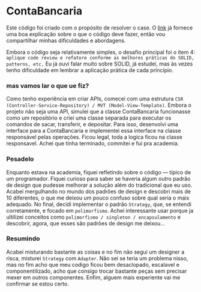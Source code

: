 # ContaBancaria

Este código foi criado com o propósito de resolver o case. O [link](https://github.com/andersonshindi/ContaBancaria/) já fornece uma boa explicação sobre o que o código deve fazer, então vou compartilhar minhas dificuldades e abordagens.

Embora o código seja relativamente simples, o desafio principal foi o item 4: `aplique code review e refatore conforme as melhores práticas do SOLID, patterns, etc.` Eu já ouvi falar muito sobre SOLID, já estudei, mas às vezes tenho dificuldade em lembrar a aplicação prática de cada princípio.

### mas vamos lar o que ue fiz?
Como tenho experiência em criar APIs, comecei com uma estrutura `CSR (Controller-Service-Repository) / MVT (Model-View-Template)`. Embora o projeto não seja uma API, simulei que a classe ContaBancaria funcionasse como um repositório e criei uma classe separada para executar os comandos de sacar, transferir, e depositar. Para isso, desenvolvi uma interface para a ContaBancaria e implementei essa interface na classe responsável pelas operações. Ficou legal, toda a logica ficou na classe responsavel. Achei que tinha terminado, commitei e fui pra academia.

### Pesadelo
Enquanto estava na academia, fiquei refletindo sobre o código — típico de um programador. Fiquei curioso para saber se haveria algum outro padrão de design que pudesse melhorar a solução além do tradicional que eu uso. Acabei mergulhando no mundo dos padrões de design e descobri mais de 10 diferentes, o que me deixou um pouco confuso sobre qual seria o mais adequado. No final, decidi implementar o padrão `Strategy`, que, se entendi corretamente, e focado em `polimorfismo`. Achei interessante usar porque ja ultilizei conceitos como `polimorfismo / singleton / encapsulamento` e descobrir, agora, que esses são padrões de design me deixou...

### Resumindo
Acabei misturando bastante as coisas e no fim não segui um designer a risca, misturei `Strategy` com `Adapter`. Não sei se teria um problema nisso, mas no fim acho que meu codigo ficou bem desaclopado, escalavel e componentilizado, acho que consigo trocar bastante peças sem precisar mexer em outros componentes. Enfim, alguem mais experiente vai me confirmar se estou certo.
